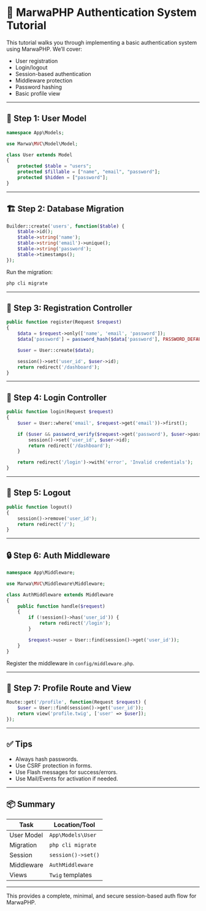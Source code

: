 # 🔐 MarwaPHP Authentication System Tutorial

This tutorial walks you through implementing a basic authentication system using MarwaPHP. We’ll cover:

- User registration
- Login/logout
- Session-based authentication
- Middleware protection
- Password hashing
- Basic profile view

---

## 📁 Step 1: User Model

```php
namespace App\Models;

use Marwa\MVC\Model\Model;

class User extends Model
{
    protected $table = "users";
    protected $fillable = ["name", "email", "password"];
    protected $hidden = ["password"];
}
```

---

## 🏗 Step 2: Database Migration

```php
Builder::create('users', function($table) {
    $table->id();
    $table->string('name');
    $table->string('email')->unique();
    $table->string('password');
    $table->timestamps();
});
```

Run the migration:

```bash
php cli migrate
```

---

## 📝 Step 3: Registration Controller

```php
public function register(Request $request)
{
    $data = $request->only(['name', 'email', 'password']);
    $data['password'] = password_hash($data['password'], PASSWORD_DEFAULT);

    $user = User::create($data);

    session()->set('user_id', $user->id);
    return redirect('/dashboard');
}
```

---

## 🔐 Step 4: Login Controller

```php
public function login(Request $request)
{
    $user = User::where('email', $request->get('email'))->first();

    if ($user && password_verify($request->get('password'), $user->password)) {
        session()->set('user_id', $user->id);
        return redirect('/dashboard');
    }

    return redirect('/login')->with('error', 'Invalid credentials');
}
```

---

## 🚪 Step 5: Logout

```php
public function logout()
{
    session()->remove('user_id');
    return redirect('/');
}
```

---

## 🔒 Step 6: Auth Middleware

```php
namespace App\Middleware;

use Marwa\MVC\Middleware\Middleware;

class AuthMiddleware extends Middleware
{
    public function handle($request)
    {
        if (!session()->has('user_id')) {
            return redirect('/login');
        }

        $request->user = User::find(session()->get('user_id'));
    }
}
```

Register the middleware in `config/middleware.php`.

---

## 👤 Step 7: Profile Route and View

```php
Route::get('/profile', function(Request $request) {
    $user = User::find(session()->get('user_id'));
    return view('profile.twig', ['user' => $user]);
});
```

---

## ✅ Tips

- Always hash passwords.
- Use CSRF protection in forms.
- Use Flash messages for success/errors.
- Use Mail/Events for activation if needed.

---

## 📦 Summary

| Task          | Location/Tool         |
|---------------|------------------------|
| User Model    | `App\Models\User`    |
| Migration     | `php cli migrate`      |
| Session       | `session()->set()`     |
| Middleware    | `AuthMiddleware`       |
| Views         | `Twig` templates       |

---

This provides a complete, minimal, and secure session-based auth flow for MarwaPHP.

